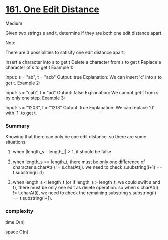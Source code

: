 # [161. One Edit Distance](https://leetcode.com/problems/one-edit-distance/)

Medium

Given two strings s and t, determine if they are both one edit distance apart.

Note: 

There are 3 possiblities to satisify one edit distance apart:

Insert a character into s to get t
Delete a character from s to get t
Replace a character of s to get t
Example 1:

Input: s = "ab", t = "acb"
Output: true
Explanation: We can insert 'c' into s to get t.
Example 2:

Input: s = "cab", t = "ad"
Output: false
Explanation: We cannot get t from s by only one step.
Example 3:

Input: s = "1203", t = "1213"
Output: true
Explanation: We can replace '0' with '1' to get t.

### Summary 

Knowing that there can only be one edit distance. so there are some situations:

1. when |length_s - length_t| > 1, it should be false.

2. when length_s == length_t, there must be only one difference of character s.charAt(i) != s.charAt(j). we need to check s.substring(i+1) == t.substring(i+1)

3. when length_s < length_t (or if length_s > length_t, we could swift s and t), there must be only one edit as delete operation. so when s.charAt(i) != t.charAt(i), we need to check the remaining substring s.substring(i) == t.substring(i+1).


### complexity

time O(n)

space O(n)

